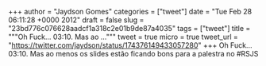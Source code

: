 
+++
author = "Jaydson Gomes"
categories = ["tweet"]
date = "Tue Feb 28 06:11:28 +0000 2012"
draft = false
slug = "23bd776c076628aadcf1a318c2e01b9de87a4035"
tags = ["tweet"]
title = """Oh Fuck... 03:10. Mas ao ..."""
tweet = true
micro = true
tweet_url = "https://twitter.com/jaydson/status/174376149433057280"
+++
Oh Fuck... 03:10. Mas ao menos os slides estão ficando bons para a palestra no #RSJS
